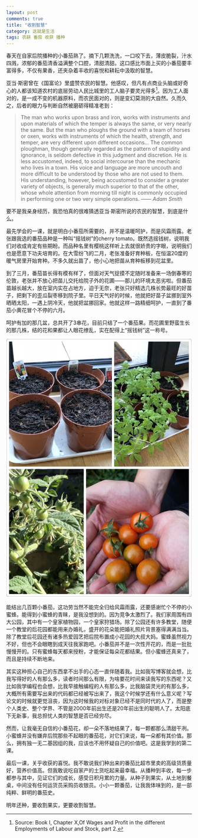 ```yaml
---
layout: post
comments: true
title: "收割智慧"
category: 这就是生活  
tags: 农耕 番茄 收获 播种 
---
```


春天在自家后院播种的小番茄熟了。摘下几颗洗洗，一口咬下去，薄皮脆裂，汁水四溅，浓郁的番茄清香溢满整个口腔，清甜清甜。这口感比市面上买的小番茄要丰富得多，不仅有果香，还夹杂着丰收的喜悦和耕耘中汲取的智慧。

亚当·斯密曾在《国富论》里盛赞农民的智慧。他感叹，但凡有点商业头脑或好奇心的人都该知道农村的底层劳动人民比城里的工人脑子要灵光得多[^1]。因为工人面对的，是一成不变的机器原料，而农民面对的，则是变幻莫测的大自然。久而久之，后者的眼力与判断自然被磨砺得精准老到：

> The man who works upon brass and iron, works with instruments and upon materials of which the temper is always the same, or very nearly the same. But the man who ploughs the ground with a team of horses or oxen, works with instruments of which the health, strength, and temper, are very different upon different occasions... The common ploughman, though generally regarded as the pattern of stupidity and ignorance, is seldom defective in this judgment and discretion. He is less accustomed, indeed, to social intercourse than the mechanic who lives in a town. His voice and language are more uncouth and more difficult to be understood by those who are not used to them. His understanding, however, being accustomed to consider a greater variety of objects, is generally much superior to that of the other, whose whole attention from morning till night is commonly occupied in performing one or two very simple operations. —— *Adam Smith*

要不是我亲身经历，我恐怕真的很难猜透亚当·斯密所说的农民的智慧，到底是什么。

最先学会的一课，就是明白小番茄所需要的，并不是温暖呵护，而是风霜雨露。老张跟我选的番茄品种是一种叫“摇钱树”的cherry tomato。既然选摇钱树，说明我们对收成肯定有些期盼。而品种名里有樱桃这样听上去就很娇贵的字眼，说明我们也是愿意下功夫培育的。在大雪纷飞的二月，老张准备好育种板，在恒温20度的暖气房里开始育种。不多久就出苗了，他小心地把苗从育种板移到花盆里。

到了三月，番茄苗长得有模有样了，但面对天气捉摸不定随时准备来一场倒春寒的伦敦，老张并不放心把苗儿交托给院子外的花圃——那儿的环境太恶劣啦。但番茄苗越长越大，放在室内实在占地方，迫于无奈，老张只好精选几株长势最旺的好苗子，把剩下的歪瓜裂枣移到院子里。平日天气好的时候，他就把好苗子盆挪到室外晒晒太阳，一遇上阴冷天，他就把盆挪回家。他就这样一路精细呵护，一直到了番茄小黄花冒个不停的六月。

呵护有加的那几盆，总共开了3串花，目前只结了一个番茄果。而花圃里野蛮生长的那几株，结的花和果都让人眼花缭乱，实在配得上“摇钱树”这一称号。

![tomato](/images/tomato.jpeg)

能结出几百颗小番茄，这功劳当然不能完全归给风霜雨露，还要感谢忙个不停的小蜜蜂。能得到小蜜蜂的青睐，是我没想到的。因为竞争太激烈了。我们家周围有四大公园，其中有一个皇家植物园，一个皇家狩猎场。除了公园还有许多教堂，随便一个教堂的后花园都能用来办婚礼，盛开的花朵能把婚礼照片背景塞得满满当当。除了教堂后花园还有诸多热爱园艺把后院布置成小花园的大叔大妈。蜜蜂虽然视力不好，但也不会眼瞎到成天往我家跑吧。小番茄并不是一次性开花的，而是一批批慢慢开的。只有蜜蜂每天都来授粉，才能保证每朵花都结果。但小蜜蜂还真来了，而且是持续不断地来。

其实这种担心自己的东西拿不出手的心态一直伴随着我。比如我写博客就会想，比我写得好的人有那么多，读者时间那么有限，为啥要花时间来读我写的东西呢？又比如我学编程也会想，比我早接触编程的人有那么多，比我脑袋灵光的有那么多，大概所有需要写出来的代码都已经被写出来了，我这个时候学还有什么意义呢？写论文的时候就更觉沮丧，因为这时候我的对标对象已经不是同时代的人了，而是整个人类史、整个学界、不管是2000年前出生还是20年前出生的聪明人了。太阳底下无新事，我总担忧人类的智慧是否已经穷尽。

然而，让我毫无自信的小番茄花，却一朵不落地结果了，每一颗都那么清甜干冽。小蜜蜂并没有嫌弃后院那些不起眼的番茄花，对它们来说，每一朵都有其价值。那么，拥有独一无二基因组的我，应该也不用怀疑自己的价值吧。这是我学到的第二课。

最后一课，关乎收获的喜悦。我不敢说我们种出来的番茄比超市里卖的高级货质量好，营养价值高。但我敢说吃自家产的土货吃起来最幸福。从播种到丰收，每一步都参与其中，见证它们的成长，感受日积月累的力量。从种子到果实，从土地到餐桌，中间没有任何运货员采购员收银员。小小一颗番茄，让我我体味到的，是一部纯粹、鲜明的番茄史。

明年还种，要收割果实，更要收割智慧。

[^1]: Source: <The Wealth of Nations> Book I, Chapter X,Of Wages and Profit in the different Employments of Labour and Stock, part 2.

 